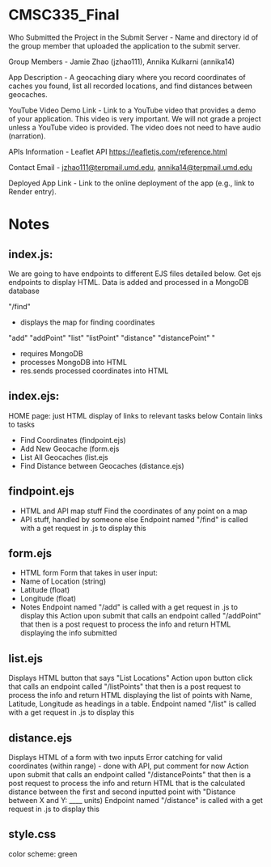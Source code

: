 # CMSC335_Final
Who Submitted the Project in the Submit Server - Name and directory id of the group member that uploaded the application to the submit server.

Group Members - Jamie Zhao (jzhao111), Annika Kulkarni (annika14)

App Description - A geocaching diary where you record coordinates of caches you found, list all recorded locations, and find distances between geocaches. 

YouTube Video Demo Link - Link to a YouTube video that provides a demo of your application. This video is very important. We will not grade a project unless a YouTube video is provided. The video does not need to have audio (narration).

APIs Information - Leaflet API https://leafletjs.com/reference.html 

Contact Email - jzhao111@terpmail.umd.edu, annika14@terpmail.umd.edu

Deployed App Link - Link to the online deployment of the app (e.g., link to Render entry).

# Notes

## index.js: 
We are going to have endpoints to different EJS files detailed below. Get ejs endpoints to display HTML. Data is added and processed in a MongoDB database

"/find"
- displays the map for finding coordinates

"add"
"addPoint"
"list"
"listPoint"
"distance"
"distancePoint" 
"



 - requires MongoDB
 - processes MongoDB into HTML
 - res.sends processed coordinates into HTML


 

## index.ejs:
HOME page: just HTML display of links to relevant tasks below
Contain links to tasks
- Find Coordinates (findpoint.ejs)
- Add New Geocache (form.ejs
- List All Geocaches (list.ejs
- Find Distance between Geocaches (distance.ejs)

## findpoint.ejs
- HTML and API map stuff
Find the coordinates of any point on a map
- API stuff, handled by someone else
Endpoint named "/find" is called with a get request in .js to display this

## form.ejs
- HTML form
Form that takes in user input:
- Name of Location (string)
- Latitude (float)
- Longitude (float)
- Notes
Endpoint named "/add" is called with a get request in .js to display this
Action upon submit that calls an endpoint called "/addPoint" that then is a post request to process the info and return HTML displaying the info submitted

## list.ejs
Displays HTML button that says "List Locations"
Action upon button click that calls an endpoint called "/listPoints" that then is a post request to process the info and return HTML displaying the list of points
with Name, Latitude, Longitude as headings in a table.
Endpoint named "/list" is called with a get request in .js to display this

## distance.ejs
Displays HTML of a form with two inputs
Error catching for valid coordinates (within range) - done with API, put comment for now
Action upon submit that calls an endpoint called "/distancePoints" that then is a post request to process the info and return HTML that is the calculated distance between
the first and second inputted point with  "Distance between X and Y: ____ units)
Endpoint named "/distance" is called with a get request in .js to display this




## style.css
color scheme: green




